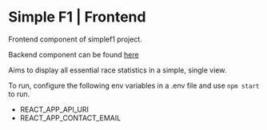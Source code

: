 # Simple F1 | Frontend
Frontend component of simplef1 project.

Backend component can be found [here](https://github.com/This-Is-Ko/simpleF1Backend)

Aims to display all essential race statistics in a simple, single view.

To run, configure the following env variables in a .env file and use `npm start` to run.
* REACT_APP_API_URI
* REACT_APP_CONTACT_EMAIL
